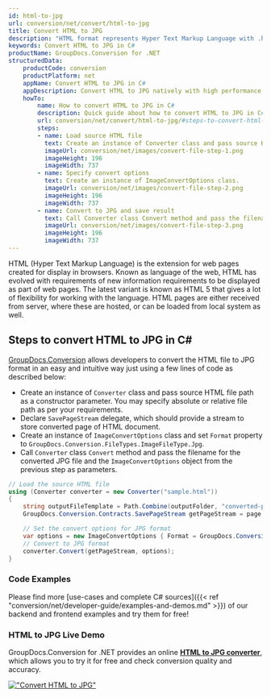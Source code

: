 ```yaml
---
id: html-to-jpg
url: conversion/net/convert/html-to-jpg
title: Convert HTML to JPG
description: "HTML format represents Hyper Text Markup Language with .html extension. Learn how to convert HTML to JPG file programmatically in C# language using GroupDocs.Conversion for .NET library."
keywords: Convert HTML to JPG in C#
productName: GroupDocs.Conversion for .NET
structuredData:
    productCode: conversion
    productPlatform: net
    appName: Convert HTML to JPG in C#
    appDescription: Convert HTML to JPG natively with high performance using C# language and server side GroupDocs.Conversion for .NET APIs, without the use of any software like Microsoft or Open Office.
    howTo:
        name: How to convert HTML to JPG in C# 
        description: Quick guide about how to convert HTML to JPG in C# with high performance and accuracy.
        url: conversion/net/convert/html-to-jpg/#steps-to-convert-html-to-jpg-in-c
        steps:
        - name: Load source HTML file 
          text: Create an instance of Converter class and pass source HTML file path as a constructor parameter. You may specify absolute or relative file path as per your requirements. 
          imageUrl: conversion/net/images/convert-file-step-1.png
          imageHeight: 196
          imageWidth: 737
        - name: Specify convert options 
          text: Create an instance of ImageConvertOptions class.
          imageUrl: conversion/net/images/convert-file-step-2.png
          imageHeight: 196
          imageWidth: 737
        - name: Convert to JPG and save result 
          text: Call Converter class Convert method and pass the filename for the converted HTML file and the ImageConvertOptions object from the previous step as parameters.
          imageUrl: conversion/net/images/convert-file-step-3.png
          imageHeight: 196
          imageWidth: 737
---
```


HTML (Hyper Text Markup Language) is the extension for web pages created for display in browsers. Known as language of the web, HTML has evolved with requirements of new information requirements to be displayed as part of web pages. The latest variant is known as HTML 5 that gives a lot of flexibility for working with the language. HTML pages are either received from server, where these are hosted, or can be loaded from local system as well.

## Steps to convert HTML to JPG in C#

[GroupDocs.Conversion](https://products.groupdocs.com/conversion/net) allows developers to convert the HTML file to JPG format in an easy and intuitive way just using a few lines of code as described below:

* Create an instance of `Converter` class and pass source HTML file path as a constructor parameter. You may specify absolute or relative file path as per your requirements. 
* Declare `SavePageStream` delegate, which should provide a stream to store converted page of HTML document.
* Create an instance of `ImageConvertOptions` class and set `Format` property to `GroupDocs.Conversion.FileTypes.ImageFileType.Jpg`.
* Call `Converter` class `Convert` method and pass the filename for the converted JPG file and the `ImageConvertOptions` object from the previous step as parameters.

```csharp
// Load the source HTML file
using (Converter converter = new Converter("sample.html"))
{
    string outputFileTemplate = Path.Combine(outputFolder, "converted-page-{0}.jpg");
    GroupDocs.Conversion.Contracts.SavePageStream getPageStream = page => new FileStream(string.Format(outputFileTemplate, page), FileMode.Create);

    // Set the convert options for JPG format
    var options = new ImageConvertOptions { Format = GroupDocs.Conversion.FileTypes.ImageFileType.Jpg };   
    // Convert to JPG format
    converter.Convert(getPageStream, options);
}
```

### Code Examples

Please find more [use-cases and complete C# sources]({{< ref "conversion/net/developer-guide/examples-and-demos.md" >}}) of our backend and frontend examples and try them for free!

### HTML to JPG Live Demo

GroupDocs.Conversion for .NET provides an online [**HTML to JPG converter**](https://products.groupdocs.app/conversion/html-to-jpg), which allows you to try it for free and check conversion quality and accuracy.

[!["Convert HTML to JPG"](conversion/net/images/convert-to-jpg/convert-html-to-jpg.png)](https://products.groupdocs.app/conversion/html-to-jpg)